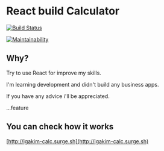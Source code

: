 # React build Calculator

[![Build Status](https://travis-ci.org/igakim/calculator.svg?branch=master)](https://travis-ci.org/igakim/calculator)

[![Maintainability](https://api.codeclimate.com/v1/badges/1a1a392d3bb44fdbacd3/maintainability)](https://codeclimate.com/github/igakim/calculator/maintainability)

## Why?
Try to use React for improve my skills.

I'm learning development and didn't build any business apps.

If you have any advice i'll be appreciated.

...feature

## You can check how it works
[http://igakim-calc.surge.sh](http://igakim-calc.surge.sh)
